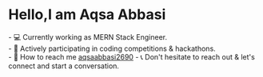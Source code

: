 <h1>Hello,I am Aqsa Abbasi</h1>
- 💻 Currently working as MERN Stack Engineer. <br/>
- 🚀 Actively participating in coding competitions & hackathons.  <br/>     
- 📩 How to reach me <a href="mailto:aqsaabbasi2690@gmail.com">aqsaabbasi2690</a>
- 📞 Don't hesitate to reach out & let's connect and start a conversation.<br/>
